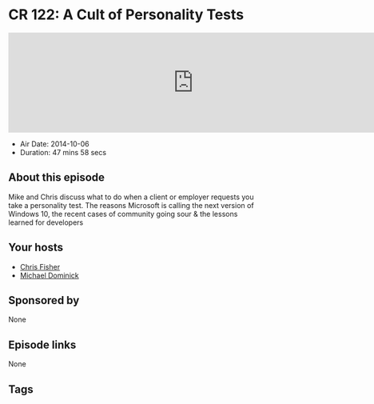 # CR 122: A Cult of Personality Tests

<iframe src="https://player.fireside.fm/v2/MLf2ZzhC+1biOxqHu?theme=dark" width="740" height="200" frameborder="0" scrolling="no"></iframe>

* Air Date: 2014-10-06
* Duration: 47 mins 58 secs

## About this episode

Mike and Chris discuss what to do when a client or employer requests you take a personality test. The reasons Microsoft is calling the next version of Windows 10, the recent cases of community going sour & the lessons learned for developers

## Your hosts
* [Chris Fisher](https://coder.show/hosts/chrislas)
* [Michael Dominick](https://coder.show/hosts/michael)

## Sponsored by

None



## Episode links

None



## Tags

